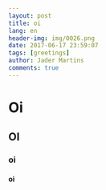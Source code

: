 ```yaml
---
layout: post
title: oi
lang: en
header-img: img/0026.png
date: 2017-06-17 23:59:07
tags: [greetings]
author: Jader Martins
comments: true
---
```


# Oi
## OI
### oi
#### oi
